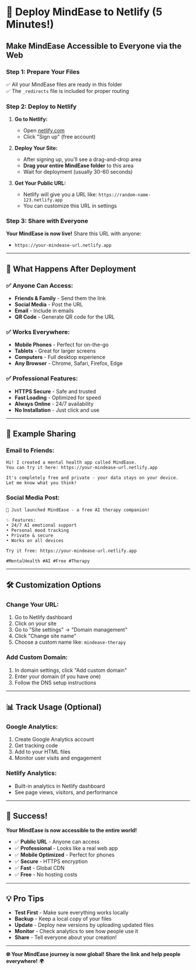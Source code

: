 # 🚀 Deploy MindEase to Netlify (5 Minutes!)

## **Make MindEase Accessible to Everyone via the Web**

### **Step 1: Prepare Your Files**
✅ All your MindEase files are ready in this folder  
✅ The `_redirects` file is included for proper routing  

### **Step 2: Deploy to Netlify**

1. **Go to Netlify:**
   - Open [netlify.com](https://netlify.com)
   - Click "Sign up" (free account)

2. **Deploy Your Site:**
   - After signing up, you'll see a drag-and-drop area
   - **Drag your entire MindEase folder** to this area
   - Wait for deployment (usually 30-60 seconds)

3. **Get Your Public URL:**
   - Netlify will give you a URL like: `https://random-name-123.netlify.app`
   - You can customize this URL in settings

### **Step 3: Share with Everyone**

**Your MindEase is now live!** Share this URL with anyone:
- `https://your-mindease-url.netlify.app`

---

## **🎯 What Happens After Deployment**

### **✅ Anyone Can Access:**
- **Friends & Family** - Send them the link
- **Social Media** - Post the URL
- **Email** - Include in emails
- **QR Code** - Generate QR code for the URL

### **✅ Works Everywhere:**
- **Mobile Phones** - Perfect for on-the-go
- **Tablets** - Great for larger screens
- **Computers** - Full desktop experience
- **Any Browser** - Chrome, Safari, Firefox, Edge

### **✅ Professional Features:**
- **HTTPS Secure** - Safe and trusted
- **Fast Loading** - Optimized for speed
- **Always Online** - 24/7 availability
- **No Installation** - Just click and use

---

## **🔗 Example Sharing**

### **Email to Friends:**
```
Hi! I created a mental health app called MindEase. 
You can try it here: https://your-mindease-url.netlify.app

It's completely free and private - your data stays on your device.
Let me know what you think!
```

### **Social Media Post:**
```
🧠 Just launched MindEase - a free AI therapy companion!

✨ Features:
• 24/7 AI emotional support
• Personal mood tracking
• Private & secure
• Works on all devices

Try it free: https://your-mindease-url.netlify.app

#MentalHealth #AI #Free #Therapy
```

---

## **🛠️ Customization Options**

### **Change Your URL:**
1. Go to Netlify dashboard
2. Click on your site
3. Go to "Site settings" → "Domain management"
4. Click "Change site name"
5. Choose a custom name like: `mindease-therapy`

### **Add Custom Domain:**
1. In domain settings, click "Add custom domain"
2. Enter your domain (if you have one)
3. Follow the DNS setup instructions

---

## **📊 Track Usage (Optional)**

### **Google Analytics:**
1. Create Google Analytics account
2. Get tracking code
3. Add to your HTML files
4. Monitor user visits and engagement

### **Netlify Analytics:**
- Built-in analytics in Netlify dashboard
- See page views, visitors, and performance

---

## **🎉 Success!**

**Your MindEase is now accessible to the entire world!**

- ✅ **Public URL** - Anyone can access
- ✅ **Professional** - Looks like a real web app
- ✅ **Mobile Optimized** - Perfect for phones
- ✅ **Secure** - HTTPS encryption
- ✅ **Fast** - Global CDN
- ✅ **Free** - No hosting costs

---

## **💡 Pro Tips**

- **Test First** - Make sure everything works locally
- **Backup** - Keep a local copy of your files
- **Update** - Deploy new versions by uploading updated files
- **Monitor** - Check analytics to see how people use it
- **Share** - Tell everyone about your creation!

---

**🌐 Your MindEase journey is now global! Share the link and help people everywhere!** 🌍 